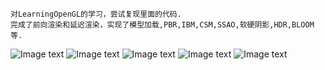 	对LearningOpenGL的学习，尝试复现里面的代码.
	完成了前向渲染和延迟渲染，实现了模型加载,PBR,IBM,CSM,SSAO,软硬阴影,HDR,BLOOM等.
	
![Image text](https://github.com/gratuiti/gra/blob/main/img/6%5D5M~%40%246S%7BX9%7D73AVJLQ_T.png)
![Image text](https://github.com/gratuiti/gra/blob/main/img/FIIJB%5DIPI4%60JCYI%25RV%7B%5BO8R.png)
![Image text](https://github.com/gratuiti/gra/blob/main/img/H%60N3SGNLM6%60HFL%7DLK9%7D1VX9.png)
![Image text](https://github.com/gratuiti/gra/blob/main/img/PL6H31_%25M5M62X~N%5DBDMVT5.png)
![Image text](https://github.com/gratuiti/gra/blob/main/img/TPWULTC%5D%60%5B9HFMN6B5WVB%252.png)
